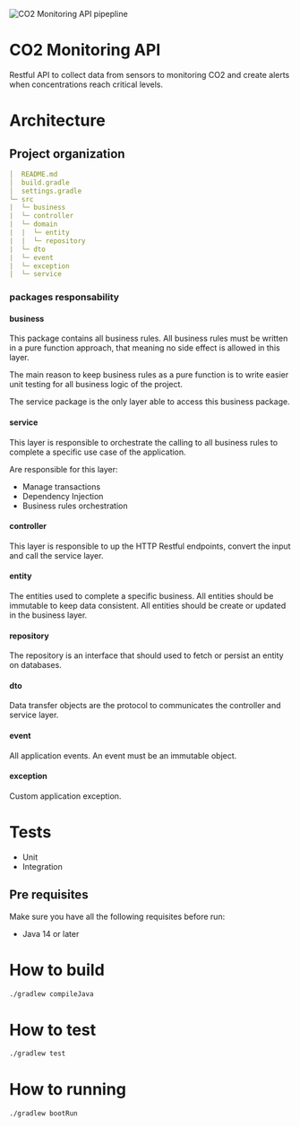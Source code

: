 ![CO2 Monitoring API pipepline](https://github.com/emmanuelsilva/co2-monitoring-service/workflows/CO2%20Monitoring%20API%20pipepline/badge.svg)

# CO2 Monitoring API

Restful API to collect data from sensors to monitoring CO2 and create alerts when concentrations reach critical levels.

# Architecture

## Project organization

```yaml
│  README.md
│  build.gradle
│  settings.gradle
└─ src
|  └─ business
|  └─ controller
|  └─ domain
|  |  └─ entity
|  |  └─ repository
|  └─ dto
|  └─ event
|  └─ exception
|  └─ service 
```

### packages responsability

#### business

This package contains all business rules. All business rules must be written in a pure function approach, that meaning no side effect is allowed in this layer. 

The main reason to keep business rules as a pure function is to write easier unit testing for all business logic of the project.

The service package is the only layer able to access this business package.

#### service

This layer is responsible to orchestrate the calling to all business rules to complete a specific use case of the application. 

Are responsible for this layer:

- Manage transactions
- Dependency Injection
- Business rules orchestration

#### controller

This layer is responsible to up the HTTP Restful endpoints, convert the input and call the service layer.

#### entity

The entities used to complete a specific business. All entities should be immutable to keep data consistent. All entities should be create or updated in the business layer.

#### repository

The repository is an interface that should used to fetch or persist an entity on databases.

#### dto

Data transfer objects are the protocol to communicates the controller and service layer.

#### event

All application events. An event must be an immutable object.

#### exception

Custom application exception.

# Tests

- Unit
- Integration

## Pre requisites

Make sure you have all the following requisites before run:

- Java 14 or later

# How to build

```sh
./gradlew compileJava
```

# How to test

```sh
./gradlew test
```

# How to running

```sh
./gradlew bootRun
```
